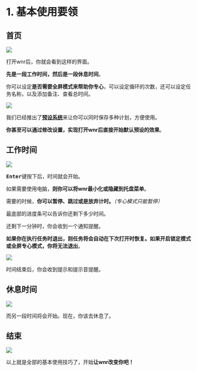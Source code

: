 # 1. 基本使用要领

## 首页

<img src="https://i.loli.net/2020/02/14/klrtAQZFJHg18Sc.png"/>

打开wnr后，你就会看到这样的界面。

**先是一段工作时间，然后是一段休息时间**。

你可以设定**是否需要全屏模式来帮助你专心**，可以设定循环的次数，还可以设定任务名称，以及添加备注、查看总时间。

<img src="https://i.loli.net/2020/02/14/7OM1DefvSzUZ8oP.png"/><br />

我们已经推出了[**预设系统**](./../settings/2-predefined-tasks-settings.md)来让你可以同时保存多种计划，方便使用。

**你甚至可以通过修改设置，实现打开wnr后直接开始默认预设的效果**。

## 工作时间

<img src="https://i.loli.net/2020/01/24/EWZHsJd6URNw45z.png"/><br />

<b><kbd>Enter</kbd></b>键按下后，时间就会开始。

如果需要使用电脑，**则你可以将wnr最小化或隐藏到托盘菜单**。

需要的时候，**你可以暂停、跳过或是放弃计时。***（专心模式只能暂停）*

最底部的进度条可以告诉你还剩下多少时间。

还剩下一分钟时，你会收到一个通知提醒。

**如果你在执行任务时退出，则任务将会自动在下次打开时恢复。如果开启锁定模式或全屏专心模式，你将无法退出**。

<img src="https://i.loli.net/2020/01/24/NlDh3i9MKCVrYGU.png"/><br />

时间结束后，你会收到提示和提示音提醒。

## 休息时间

<img src="https://i.loli.net/2020/01/24/lbAXnHIDUMgB9CZ.png"/><br />

而另一段时间将会开始。现在，你该去休息了。

## 结束

<img src="https://i.loli.net/2020/01/24/OfzoNYnQySVp6ev.png"/><br />

以上就是全部的基本使用技巧了，开始**让wnr改变你吧！**
